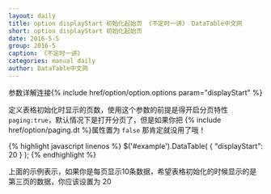 ```yaml
---
layout: daily
title: option displayStart 初始化起始页 《不定时一讲》 DataTable中文网
short: option displayStart 初始化起始页
date: 2016-5-5
group: 2016-5
caption: 《不定时一讲》
categories: manual daily
author: DataTable中文网
---
```

参数详解连接{% include href/option/option.options param="displayStart" %}

定义表格初始化时显示的页数，使用这个参数的前提是得开启分页特性 `paging:true`，默认情况下是打开分页了，但是如果你把
{% include href/option/paging.dt %}属性置为 `false` 那肯定就没用了哦！

{% highlight javascript linenos %}
$('#example').DataTable( {
  "displayStart": 20
} );
{% endhighlight %}

上面的示例表示，如果你是每页显示10条数据，希望表格初始化的时候显示的是第三页的数据，你应该设置为 20